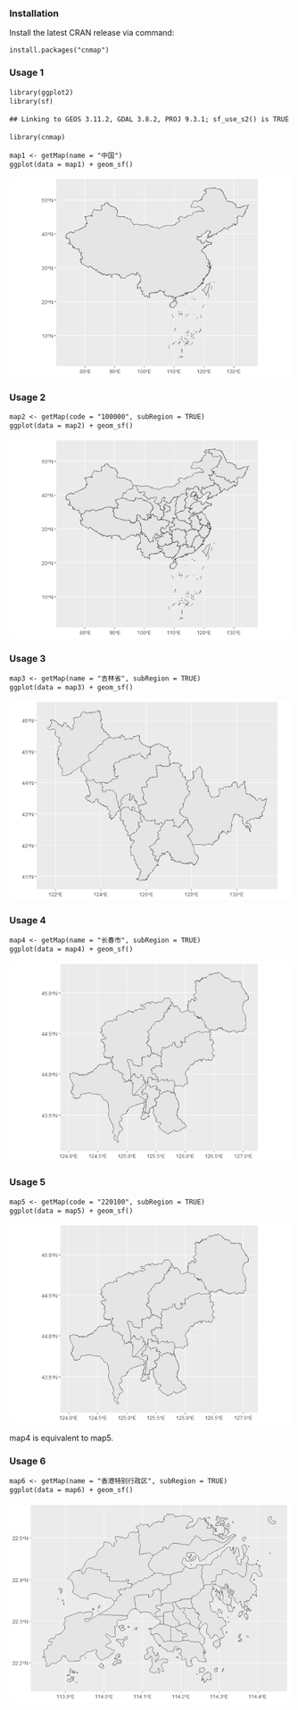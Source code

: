 ### Installation

Install the latest CRAN release via command:

    install.packages("cnmap")

### Usage 1

    library(ggplot2)
    library(sf)

    ## Linking to GEOS 3.11.2, GDAL 3.8.2, PROJ 9.3.1; sf_use_s2() is TRUE

    library(cnmap)

    map1 <- getMap(name = "中国")
    ggplot(data = map1) + geom_sf()

![](readme_files/figure-markdown_strict/unnamed-chunk-2-1.png)

### Usage 2

    map2 <- getMap(code = "100000", subRegion = TRUE) 
    ggplot(data = map2) + geom_sf()

![](readme_files/figure-markdown_strict/unnamed-chunk-3-1.png)

### Usage 3

    map3 <- getMap(name = "吉林省", subRegion = TRUE)
    ggplot(data = map3) + geom_sf()

![](readme_files/figure-markdown_strict/unnamed-chunk-4-1.png)

### Usage 4

    map4 <- getMap(name = "长春市", subRegion = TRUE)
    ggplot(data = map4) + geom_sf()

![](readme_files/figure-markdown_strict/unnamed-chunk-5-1.png)

### Usage 5

    map5 <- getMap(code = "220100", subRegion = TRUE) 
    ggplot(data = map5) + geom_sf()

![](readme_files/figure-markdown_strict/unnamed-chunk-6-1.png)

map4 is equivalent to map5.

### Usage 6

    map6 <- getMap(name = "香港特别行政区", subRegion = TRUE)
    ggplot(data = map6) + geom_sf()

![](readme_files/figure-markdown_strict/unnamed-chunk-7-1.png)

